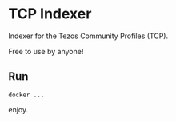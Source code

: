 # TCP Indexer

Indexer for the Tezos Community Profiles (TCP).

Free to use by anyone!

## Run

```
docker ...
```

enjoy.
